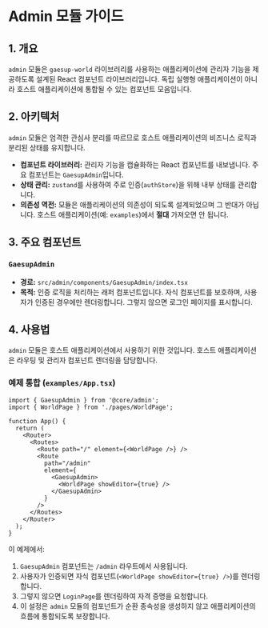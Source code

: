 # Admin 모듈 가이드

## 1. 개요

`admin` 모듈은 `gaesup-world` 라이브러리를 사용하는 애플리케이션에 관리자 기능을 제공하도록 설계된 React 컴포넌트 라이브러리입니다. 독립 실행형 애플리케이션이 아니라 호스트 애플리케이션에 통합될 수 있는 컴포넌트 모음입니다.

## 2. 아키텍처

`admin` 모듈은 엄격한 관심사 분리를 따르므로 호스트 애플리케이션의 비즈니스 로직과 분리된 상태를 유지합니다.

-   **컴포넌트 라이브러리:** 관리자 기능을 캡슐화하는 React 컴포넌트를 내보냅니다. 주요 컴포넌트는 `GaesupAdmin`입니다.
-   **상태 관리:** `zustand`를 사용하여 주로 인증(`authStore`)을 위해 내부 상태를 관리합니다.
-   **의존성 역전:** 모듈은 애플리케이션의 의존성이 되도록 설계되었으며 그 반대가 아닙니다. 호스트 애플리케이션(예: `examples`)에서 **절대** 가져오면 안 됩니다.

## 3. 주요 컴포넌트

### `GaesupAdmin`

-   **경로:** `src/admin/components/GaesupAdmin/index.tsx`
-   **목적:** 인증 로직을 처리하는 래퍼 컴포넌트입니다. 자식 컴포넌트를 보호하며, 사용자가 인증된 경우에만 렌더링합니다. 그렇지 않으면 로그인 페이지를 표시합니다.

## 4. 사용법

`admin` 모듈은 호스트 애플리케이션에서 사용하기 위한 것입니다. 호스트 애플리케이션은 라우팅 및 관리자 컴포넌트 렌더링을 담당합니다.

### 예제 통합 (`examples/App.tsx`)

```tsx
import { GaesupAdmin } from '@core/admin';
import { WorldPage } from './pages/WorldPage';

function App() {
  return (
    <Router>
      <Routes>
        <Route path="/" element={<WorldPage />} />
        <Route
          path="/admin"
          element={
            <GaesupAdmin>
              <WorldPage showEditor={true} />
            </GaesupAdmin>
          }
        />
      </Routes>
    </Router>
  );
}
```

이 예제에서:
1.  `GaesupAdmin` 컴포넌트는 `/admin` 라우트에서 사용됩니다.
2.  사용자가 인증되면 자식 컴포넌트(`<WorldPage showEditor={true} />`)를 렌더링합니다.
3.  그렇지 않으면 `LoginPage`를 렌더링하여 자격 증명을 요청합니다.
4.  이 설정은 `admin` 모듈의 컴포넌트가 순환 종속성을 생성하지 않고 애플리케이션의 흐름에 통합되도록 보장합니다. 